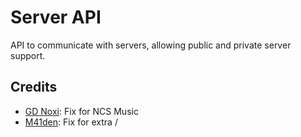 # Server API
API to communicate with servers, allowing public and private server support.

## Credits
- [GD Noxi](https://www.youtube.com/channel/UCdZjMv0DCgkFQz_lklsYYJw): Fix for NCS Music
- [M41den](https://github.com/m41denx): Fix for extra /
